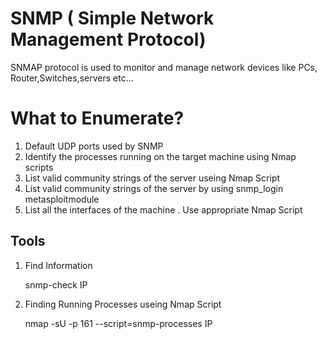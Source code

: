 # SNMP ( Simple Network Management Protocol)

SNMAP protocol is used to monitor and manage network devices like PCs, Router,Switches,servers etc...

# What to Enumerate?

1. Default UDP ports used by SNMP
2. Identify the processes running on the target machine using Nmap scripts
3. List valid community strings of the server useing Nmap Script
4. List valid community strings of the server by using snmp_login metasploitmodule
5. List all the interfaces of the machine . Use appropriate Nmap Script 


## Tools

1. Find Information

      snmp-check IP

2. Finding Running Processes useing Nmap Script

     nmap -sU -p 161 --script=snmp-processes IP
